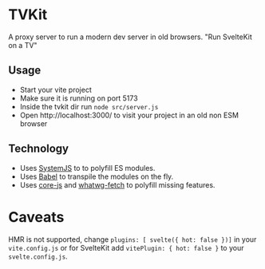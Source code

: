 # TVKit

A proxy server to run a modern dev server in old browsers.
"Run SvelteKit on a TV"

## Usage

- Start your vite project
- Make sure it is running on port 5173
- Inside the tvkit dir run `node src/server.js`
- Open http://localhost:3000/ to visit your project in an old non ESM browser

## Technology

- Uses [SystemJS](https://github.com/systemjs/systemjs) to to polyfill ES modules.
- Uses [Babel](https://babel.dev/) to transpile the modules on the fly.
- Uses [core-js](https://github.com/zloirock/core-js) and [whatwg-fetch](https://github.com/whatwg/fetch) to polyfill missing features.

# Caveats

HMR is not supported, change `plugins: [ svelte({ hot: false })]` in your `vite.config.js` or for SvelteKit add `vitePlugin: { hot: false }` to your `svelte.config.js`.
